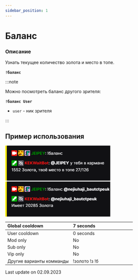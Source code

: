 ```yaml
---
sidebar_position: 1
---
```


# Баланс

### Описание

Узнать текущее количество золота и место в топе.

 **`!баланс`**

 

:::note

Можно посмотреть баланс другого зрителя:

**`!баланс User`**
- `user` - ник зрителя

:::

## Пример использования
![Docs Version Dropdown](./img/bal.png) ![Docs Version Dropdown](./img/Bal+.png)

  <div>

| Global cooldown | 7 seconds⠀⠀⠀⠀⠀⠀⠀⠀⠀⠀⠀|
|:----------------|:----------------------|
| User cooldown   | 0 seconds            |
| Mod only        | No                    |
| Sub only        | No                    |
| Vip only        | No                    |
| Другие варианты комманды        | !золото !з !б               |
  </div>



Last update on 02.09.2023

